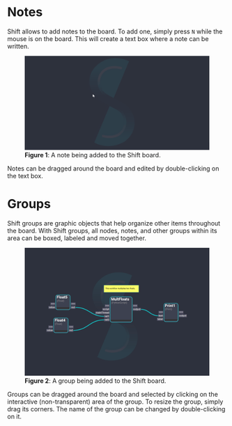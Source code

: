 # Notes

Shift allows to add notes to the board. To add one, simply press `N` while the mouse is on the board. This will create a text box where a note can be written.

<figure>
      <img src="images/note.gif" alt="Note">
      <figcaption><b>Figure 1</b>: A note being added to the Shift board.</figcaption>
</figure>

Notes can be dragged around the board and edited by double-clicking on the text box.


# Groups

Shift groups are graphic objects that help organize other items throughout the board. With Shift groups, all nodes, notes, and other groups within its area can be boxed,  labeled and moved together.

<figure>
      <img src="images/group.gif" alt="Note">
      <figcaption><b>Figure 2</b>: A group being added to the Shift board.</figcaption>
</figure>

Groups can be dragged around the board and selected by clicking on the interactive (non-transparent) area of the group. To resize the group, simply drag its corners. The name of the group can be changed by double-clicking on it.
